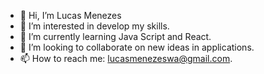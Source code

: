 - 👋 Hi, I’m Lucas Menezes
- 👀 I’m interested in develop my skills.
- 🌱 I’m currently learning Java Script and React.
- 💞️ I’m looking to collaborate on new ideas in applications.
- 📫 How to reach me: lucasmenezeswa@gmail.com.

<!---
lucasmenezeswa/lucasmenezeswa is a ✨ special ✨ repository because its `README.md` (this file) appears on your GitHub profile.
You can click the Preview link to take a look at your changes.
--->
